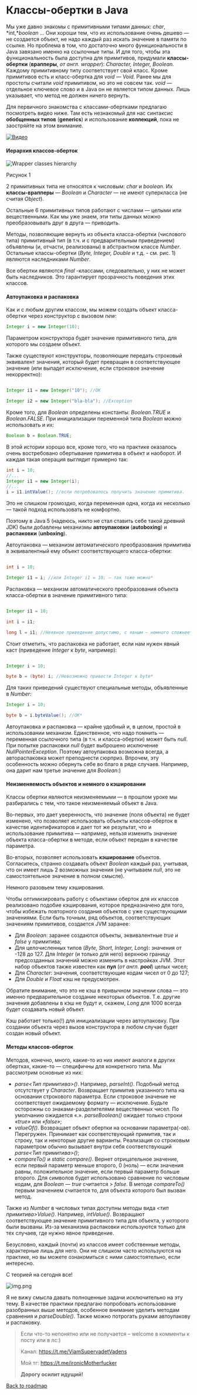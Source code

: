 # Классы-обертки в Java
Мы уже давно знакомы с примитивными типами данных: *char*, *int,**boolean* … Они хороши тем, что их использование очень дешево — не создается объект, не надо каждый раз искать значение в памяти по ссылке. Но проблема в том, что достаточно много функциональности в Java завязано именно на ссылочные типы. И для того, чтобы эта функциональность была доступна для примитивов, придумали **классы-обертки** (**врапперы**, *от англ. wrapper*): *Character, Integer, Boolean*. Каждому примитивному типу соответствует свой класс. Кроме примитивов есть и класс-обертка для *void* — *Void*. Ранее мы для простоты считали *void* примитивом, но это не совсем так. *void* — отдельное ключевое слово и в Java он не является типом данных. Лишь указывает, что метод не должен ничего вернуть.

Для первичного знакомства с классами-обертками предлагаю посмотреть видео ниже. Там есть незнакомый для нас синтаксис **обобщенных типов** (**generics**) и использование **коллекций**, пока не заостряйте на этом внимание.

[![Видео](http://img.youtube.com/vi/ZHJLt6sadGs/0.jpg)](http://www.youtube.com/watch?v=ZHJLt6sadGs)


#### Иерархия классов-оберток


![Wrapper classes hierarchy](wrapper-classes.png)

Рисунок 1

2 примитивных типа не относятся к числовым: *char* и *boolean*. Их **классы-врапперы** — *Boolean* и *Character* — не имеют суперкласса (не считая *Object*).

Остальные 6 примитивных типов работают с числами — целыми или вещественными. Как мы уже знаем, эти типы данных можно преобразовывать друг в друга — приводить.

Методы, позволяющие вернуть из объекта класса-обертки (числового типа) примитивный тип (в т.ч. и с предварительным приведением) объявлены (и, отчасти, реализованы) в абстрактном классе *Number*. Остальные классы-обертки (*Byte, Integer, Double* и т.д. - см. рис. 1) являются наследниками *Number*.

Все обертки являются *final* -классами, следовательно, у них не может быть наследников. Это гарантирует прозрачность поведения этих классов.

  
#### Автоупаковка и распаковка

Как и с любым другим классом, мы можем создать объект класса-обертки через конструктор с вызовом *new*:

```java
Integer i = new Integer(10);
```

Параметром конструктора будет значение примитивного типа, для которого мы создаем объект.

Также существуют конструкторы, позволяющие передать строковый эквивалент значения, который будет превращен в соответствующее значение (или выпадет исключение, если строковое значение некорректно):
```java

Integer i1 = new Integer("10"); //OK

Integer i2 = new Integer("bla-bla"); //Exception

```

Кроме того, для *Boolean* определены константы: *Boolean.TRUE* и *Boolean.FALSE*. При инициализации переменной типа *Boolean* можно использовать и их:

```java
Boolean b = Boolean.TRUE;
```

В этой истории хорошо все, кроме того, что на практике оказалось очень востребовано обертывание примитива в объект и наоборот. И каждая такая операция выглядит примерно так:

```java
int i = 10;
//...
Integer i1 = new Integer(i);
//...
i = i1.intValue(); //если потребовалось получить значение примитива.

```

Это не слишком громоздко, когда переменная одна, когда их несколько — такой подход использовать не комфортно.

Поэтому в Java 5 (надеюсь, никто не стал ставить себе такой древний JDK) были добавлены механизмы **автоупаковки** (**autoboxing**) и **распаковки** (**unboxing**).

Автоупаковка — механизм автоматического преобразования примитива в эквивалентный ему объект соответствующего класса-обертки:

```java

int i = 10;

Integer i1 = i; //или Integer i1 = 10; — так тоже можно*

```

Распаковка — механизм автоматического преобразования объекта класса-обертки в значение примитивного типа:

```java

Integer i1 = 10;

int i = i1;

long l = i1; //Неявное приведение допустимо, с явным — немного сложнее*

```

Стоит отметить, что распаковка не работает, если нам нужен явный каст (приведение *Integer* к *byte*, например):

```java

Integer i = 10;

byte b = (byte) i; //Невозможно привести Integer к byte*

```

Для таких приведений существуют специальные методы, объявленные в *Number*:

```java
Integer i = 10;

byte b = i.byteValue(); //OK*
```

Автоупаковка и распаковка — крайне удобный и, в целом, простой в использовании механизм. Единственное, что надо помнить — переменная ссылочного типа (в т.ч. и класса-обертки) может быть *null*. При попытке распаковки *null* будет выброшено исключение *NullPointerException*. Поэтому автоупаковка возможна всегда, а автораспаковка может преподнести сюрприз. Впрочем, эту особенность можно обернуть себе во благо в ряде случаев. Например, она дарит нам третье значение для *Boolean*:)
  

#### Неизменяемость объектов и немного о кэшировании

Классы обертки являются неизменяемыми — в прошлом уроке мы разбирались с тем, что такое неизменяемый объект в Java.

Во-первых, это дает уверенность, что значение (поля объекта) не будет изменено, что позволяет использовать объекты классов-оберток в качестве идентификаторов и дает тот же результат, что и использование примитива — например, нельзя изменить значение объекта класса-обертки в методе, если объект передан в качестве параметра.

Во-вторых, позволяет использовать **кэширование** объектов. Согласитесь, странно создавать объект *Boolean* каждый раз, учитывая, что он имеет лишь 2 возможных значения (не учитываем *null*, это не самостоятельное значение в полном смысле).

Немного разовьем тему кэширования.

Чтобы оптимизировать работу с объектами оберток для их классов реализовано подобие кэширования, которое предназначено для того, чтобы избежать повторного создания объектов с уже существующими значениями. Если быть точным, ряд объектов, соответствующих значениям примитивов, создается JVM заранее:

- Для *Boolean*: заранее создаются объекты, эквивалентные *true* и *false* у примитива;
- Для целочисленных типов (*Byte, Short, Integer, Long*): значения от -128 до 127. Для *Integer* (и только для него) верхнюю границу предсозданных значений можно изменить в настройках JVM. Этот набор объектов также известен как **пул** (*от англ.* ***pool***) целых чисел;
- Для *Character*: значения, соответствующие кодам чисел от 0 до 127;
- Для *Double* и *Float* кэш не предусмотрен.

Обратите внимание, что это не кэш в привычном значении слова — это именно предварительное создание некоторых объектов. Т.е. другие значения добавлены в кэш не будут и, скажем, *Long* для 1000 всегда будет создавать новый объект.

Кэш работает только(!) для инициализации через автоупаковку. При создании объекта через вызов конструктора в любом случае будет создан новый объект.

  

#### Методы классов-оберток

Методов, конечно, много, какие-то из них имеют аналоги в других обертках, какие-то — специфичны для конкретного типа. Мы рассмотрим основные из них:

- *parse<Тип примитива>()*. Например, *parseInt()*. Подобный метод отсутствует у *Character*. Возвращает примитив указанного типа на основании строкового параметра. Если строковое значение не соответствует ожидаемому формату — исключение. Будьте осторожны со знаками-разделителями вещественных чисел. По умолчанию ожидается «.». *parseBoolean()* ожидает только строки *«true»* или *«false»*;
- *valueOf()*. Возвращает объект обертки на основании параметра(-ов). Перегружен. Принимает как соответствующий примитив, так и строку, так и некоторые другие варианты. Реализация со строковым параметром обычно вызывает внутри себя соответствующий *parse<Тип примитива>()*;
- *compareTo()* и *static compare()*. Вернет отрицательное значение, если первый параметр меньше второго, 0 (ноль) — если значения равны, положительное значение, если первый параметр больше второго. Для символов будет использовано сравнение по числовым кодам, для *Boolean* — *true* считается > *false*. В методе *compareTo()* первым значением считается то, для объекта которого был вызван метод.

Также из *Number* в числовых типах доступны методы вида *<тип примитива>Value()*. Например, *intValue()*. Возвращают соответствующее значение примитивного типа для объекта, у которого были вызваны. Из-за механизма распаковки используются только для тех случаев, где нужно явное приведение.

Безусловно, каждый (почти) из классов имеет собственные методы, характерные лишь для него. Они не слишком часто используются на практике, но вы можете ознакомиться с ними самостоятельно, если интересно.

  

С теорией на сегодня все!

![img.png](../../../commonmedia/defaultFooter.jpg)

  
Я не вижу смысла давать полноценные задачи исключительно на эту тему. В качестве практики предлагаю попробовать использование разобранных выше методов, особенное внимание уделить методам сравнения и *parseDouble()*. Также можно потрогать руками автоупакову и распаковку.

  

> Если что-то непонятно или не получается – welcome в комменты к посту или в лс:)
>
> Канал: https://t.me/ViamSupervadetVadens
>
> Мой тг: https://t.me/ironicMotherfucker
>
> **Дорогу осилит идущий!** 

[Back to roadmap](https://github.com/KFalcon2022/lessons/blob/master/roadmap/Road%20Map.md)